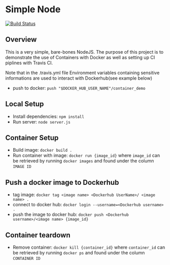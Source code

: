 # Simple Node 
[![Build Status](https://app.travis-ci.com/AntonioDaria/simple_node.svg?branch=master)](https://app.travis-ci.com/AntonioDaria/simple_node)
## Overview
This is a very simple, bare-bones NodeJS.
The purpose of this project is to demonstrate the use of Containers with Docker as well as setting up CI piplines with Travis CI.

Note that in the .travis.yml file Environment variables containing sensitive informations are used to interact with Dockerhub(see example below)
* push to docker: `push "$DOCKER_HUB_USER_NAME"/container_demo`

## Local Setup
* Install dependencies: `npm install`
* Run server: `node server.js`

## Container Setup
* Build image: `docker build .`
* Run container with image: `docker run {image_id}` where `image_id` can be retrieved by running `docker images` and found under the column `IMAGE ID`

## Push a docker image to Dockerhub
* tag image: `docker tag <image name> <Dockerhub UserName>/ <image name> .`
* connect to docker hub: `docker login --username=<Dockerhub username> .`
* push the image to docker hub: `docker push <Dockerhub username>/<image name> {image_id} `

## Container teardown
* Remove container: `docker kill {container_id}` where `container_id` can be retrieved by running `docker ps` and found under the column `CONTAINER ID`
